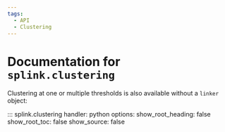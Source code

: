 ```yaml
---
tags:
  - API
  - Clustering
---
```


# Documentation for `splink.clustering`

Clustering at one or multiple thresholds is also available without a `linker` object:

::: splink.clustering
    handler: python
    options:
      show_root_heading: false
      show_root_toc: false
      show_source: false


